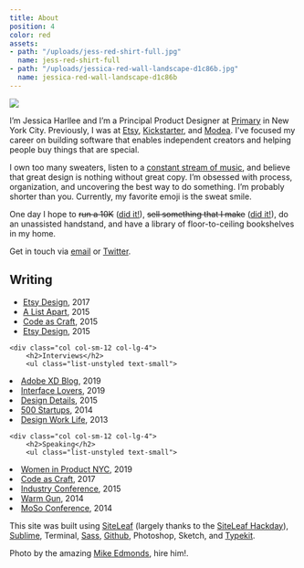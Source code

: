 ```yaml
---
title: About
position: 4
color: red
assets:
- path: "/uploads/jess-red-shirt-full.jpg"
  name: jess-red-shirt-full
- path: "/uploads/jessica-red-wall-landscape-d1c86b.jpg"
  name: jessica-red-wall-landscape-d1c86b
---
```


<div class="ml-md-n4 mr-md-n4 mb-sm-4">
	<img src="/uploads/jessica-red-wall-landscape-d1c86b.jpg">
</div>

I’m Jessica Harllee and I’m a Principal Product Designer at [Primary](http://primary.com) in New York City. Previously, I was at [Etsy](http://etsy.com/people/harllee), [Kickstarter](http://www.kickstarter.com/profile/harllee), and [Modea](http://www.modea.com). I've focused my career on building software that enables independent creators and helping people buy things that are special.

I own too many sweaters, listen to a [constant stream of music](https://open.spotify.com/user/jessicaharllee), and believe that great design is nothing without great copy. I’m obsessed with process, organization, and uncovering the best way to do something. I’m probably shorter than you. Currently, my favorite emoji is the sweat smile.

One day I hope to ~~run a 10K~~ ([did it!](http://jessicaharllee.com/notes/balance)), ~~sell something that I make~~ ([did it!](http://jessicaharllee.com/notes/emoji-embroidery-a-post-mortem/)), do an unassisted handstand, and have a library of floor-to-ceiling bookshelves in my home.

Get in touch via [email](mailto:jessica.harllee@gmail.com) or [Twitter](http://twitter.com/harllee).


<div class="col-group mt-sm-2 mt-md-4 mb-sm-2 mb-md-4">
	<div class="col col-sm-12 col-lg-4">
		<h2>Writing</h2>
		<ul class="list-unstyled text-small">
			<li class="mb-sm-1"><a href="https://medium.com/etsy-design/crafting-an-effective-working-group-da77bded3aaf">Etsy Design</a>, 2017</li>
			<li class="mb-sm-1"><a href="http://alistapart.com/article/sharing-our-work-testing-feedback-in-design">A List Apart</a>, 2015</li>
			<li class="mb-sm-1"><a href="https://codeascraft.com/2015/02/05/rebuilding-the-foundation-of-etsy-seller-tools/">Code as Craft</a>, 2015</li>
			<li><a href="http://etsydesign.com/news/improving-our-seller-onboarding/">Etsy Design</a>, 2015</li>
		</ul>
	</div>

	<div class="col col-sm-12 col-lg-4">
		<h2>Interviews</h2>
		<ul class="list-unstyled text-small">
<li class="mb-sm-1"><a href="https://theblog.adobe.com/etsy-ux-drives-customer-centric-experiences-case-study">Adobe XD Blog</a>, 2019</li>			
<li class="mb-sm-1"><a href="https://interfacelovers.com/interviews/jessica-harllee">Interface Lovers</a>, 2019</li>
<li class="mb-sm-1"><a href="http://spec.fm/podcasts/design-details/21184">Design Details</a>, 2015</li>
			<li class="mb-sm-1"><a href="http://www.500.co/qa-jessicaharllee-warmgun/">500 Startups</a>, 2014</li>
			<li><a href="http://www.designworklife.com/2013/12/11/interview-with-product-designer-jessica-harllee/">Design Work Life</a>, 2013</li>
		</ul>
	</div>

	<div class="col col-sm-12 col-lg-4">
		<h2>Speaking</h2>
		<ul class="list-unstyled text-small">
<li class="mb-sm-1"><a href="https://www.eventbrite.com/e/creating-a-user-centric-product-delivery-culture-etsy-tickets-59412583637">Women in Product NYC</a>, 2019</li>			
<li class="mb-sm-1"><a href="https://codeascraft.com/speakers/womenby-tech-lightning-talks/">Code as Craft</a>, 2017</li>
			<li class="mb-sm-1"><a href="http://2015.industryconf.com/talks/#jessica">Industry Conference</a>, 2015</li>
			<li class="mb-sm-1"><a href="http://warmgun.com/agenda#jessica-harllee">Warm Gun</a>, 2014</li>
			<li><a href="http://moso2015.com/2014/speakers">MoSo Conference</a>, 2014</li>
		</ul>
	</div>
</div>


This site was built using [SiteLeaf](http://siteleaf.com) (largely thanks to the [SiteLeaf Hackday](http://jessicaharllee.com/notes/a-redesign-with-siteleaf)), [Sublime](http://www.sublimetext.com), Terminal, [Sass](http://sass-lang.com), [Github](https://github.com/harllee), Photoshop, Sketch, and [Typekit](http://typekit.com).

Photo by the amazing [Mike Edmonds](http://www.edmonds.photo), hire him!.